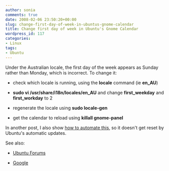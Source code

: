 ```yaml
---
author: sonia
comments: true
date: 2008-02-06 23:50:20+00:00
slug: change-first-day-of-week-in-ubuntus-gnome-calendar
title: Change first day of week in Ubuntu's Gnome Calendar
wordpress_id: 117
categories:
- Linux
tags:
- Ubuntu
---
```


Under the Australian locale, the first day of the week appears as Sunday rather than Monday, which is incorrect. To change it:



	
  * check which locale is running, using the **locale** command (ie **en_AU**)

	
  * **sudo vi /usr/share/i18n/locales/en_AU** and change **first_weekday** and **first_workday** to 2

	
  * regenerate the locale using **sudo locale-gen**

	
  * get the calendar to reload using **killall gnome-panel**


In another post, I also show [how to automate this](http://blog.snowfrog.net/2009/10/26/script-to-correct-first-day-of-week-in-en_au-locale/), so it doesn't get reset by Ubuntu's automatic updates.

See also:



	
  * [Ubuntu Forums](http://ubuntuforums.org/showthread.php?t=101924&page=2)

	
  * [Google](http://www.google.com.au/search?q=gnome+calendar+first+day+of+week&ie=utf-8&oe=utf-8&aq=t&rls=org.mozilla:en-US:official&client=firefox-a)


